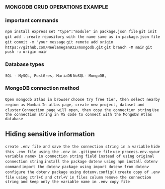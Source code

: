 ### MONGODB CRUD OPERATIONS EXAMPLE

### important commands

`npm install express`
`set "type":"module" in package.json file`
`git init`
`git add .`
`create repository with the name same as in package.json file`
`git commit -m "your message`
`git remote add origin https://github.com/Neelamegan932/mongodb.git`
`git branch -M main`
`git push -u origin main`

### Database types

`SQL - MySQL, PostGres, MariaDB`
`NoSQL- MongoDB, `

### MongoDB connection method

`Open mongodb atlas in browser`
`choose try free tier, then select nearby region as Mumbai`
`In atlas page, create new project, dataset and cluster`
`Connection page will open, then copy the connection string`
`Use the connection string in VS code to connect with the MongoDB Atlas database`

## Hiding sensitive information

`create .env file and save the the connection string in a variable`
`hide this .env file using the .env in .gitignore file`
`use process.env.<your variable name> in connection string field instead of using original connection string`
`install the package dotenv using npm install dotenv command`
`import the dotenv package using import dotenv from dotenv`
`configure the dotenv package using dotenv.config()`
`create copy of .env file using ctrl+C and ctrl+V in files column`
`remove the connection string and keep only the variable name in .env copy file`
